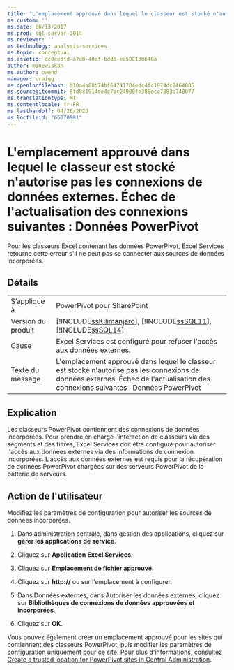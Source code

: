 ```yaml
---
title: "L'emplacement approuvé dans lequel le classeur est stocké n'autorise pas les connexions de données externes. Échec de l’actualisation des connexions suivantes : données PowerPivot | Microsoft Docs"
ms.custom: ''
ms.date: 06/13/2017
ms.prod: sql-server-2014
ms.reviewer: ''
ms.technology: analysis-services
ms.topic: conceptual
ms.assetid: dc0cedfd-a7d0-40ef-bdd6-ea508130640a
author: minewiskan
ms.author: owend
manager: craigg
ms.openlocfilehash: b10a4a80b74bf64741784edc4fc1974dc0464805
ms.sourcegitcommit: 6fd8c1914de4c7ac24900fe388ecc7883c740077
ms.translationtype: MT
ms.contentlocale: fr-FR
ms.lasthandoff: 04/26/2020
ms.locfileid: "66070981"
---
```

# <a name="the-trusted-location-where-the-workbook-is-stored-does-not-allow-external-data-connections-the-following-connections-failed-to-refresh-powerpivot-data"></a>L'emplacement approuvé dans lequel le classeur est stocké n'autorise pas les connexions de données externes. Échec de l'actualisation des connexions suivantes : Données PowerPivot
  Pour les classeurs Excel contenant les données PowerPivot, Excel Services retourne cette erreur s'il ne peut pas se connecter aux sources de données incorporées.  
  
## <a name="details"></a>Détails  
  
|||  
|-|-|  
|S’applique à|PowerPivot pour SharePoint|  
|Version du produit|[!INCLUDE[ssKilimanjaro](../../includes/sskilimanjaro-md.md)], [!INCLUDE[ssSQL11](../../includes/sssql11-md.md)], [!INCLUDE[ssSQL14](../../includes/sssql14-md.md)]|  
|Cause|Excel Services est configuré pour refuser l'accès aux données externes.|  
|Texte du message|L'emplacement approuvé dans lequel le classeur est stocké n'autorise pas les connexions de données externes. Échec de l'actualisation des connexions suivantes : Données PowerPivot|  
  
## <a name="explanation"></a>Explication  
 Les classeurs PowerPivot contiennent des connexions de données incorporées. Pour prendre en charge l'interaction de classeurs via des segments et des filtres, Excel Services doit être configuré pour autoriser l'accès aux données externes via des informations de connexion incorporées. L'accès aux données externes est requis pour la récupération de données PowerPivot chargées sur des serveurs PowerPivot de la batterie de serveurs.  
  
## <a name="user-action"></a>Action de l'utilisateur  
 Modifiez les paramètres de configuration pour autoriser les sources de données incorporées.  
  
1.  Dans administration centrale, dans gestion des applications, cliquez sur **gérer les applications de service**.  
  
2.  Cliquez sur **Application Excel Services**.  
  
3.  Cliquez sur **Emplacement de fichier approuvé**.  
  
4.  Cliquez sur **http://** ou sur l’emplacement à configurer.  
  
5.  Dans Données externes, dans Autoriser les données externes, cliquez sur **Bibliothèques de connexions de données approuvées et incorporées**.  
  
6.  Cliquez sur **OK**.  
  
 Vous pouvez également créer un emplacement approuvé pour les sites qui contiennent des classeurs PowerPivot, puis modifier les paramètres de configuration uniquement pour ce site. Pour plus d'informations, consultez [Create a trusted location for PowerPivot sites in Central Administration](create-a-trusted-location-for-power-pivot-sites-in-central-administration.md).  
  
  
